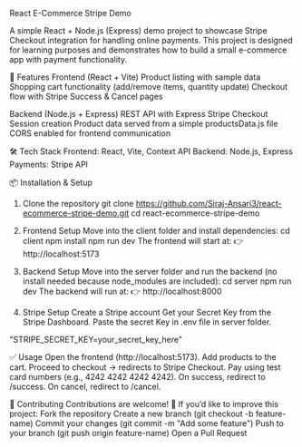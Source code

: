 React E-Commerce Stripe Demo

A simple React + Node.js (Express) demo project to showcase Stripe Checkout integration for handling online payments.
This project is designed for learning purposes and demonstrates how to build a small e-commerce app with payment functionality.

🚀 Features
Frontend (React + Vite)
Product listing with sample data
Shopping cart functionality (add/remove items, quantity update)
Checkout flow with Stripe
Success & Cancel pages

Backend (Node.js + Express)
REST API with Express
Stripe Checkout Session creation
Product data served from a simple productsData.js file
CORS enabled for frontend communication


🛠️ Tech Stack
Frontend: React, Vite, Context API
Backend: Node.js, Express
Payments: Stripe API


📦 Installation & Setup
1. Clone the repository
git clone https://github.com/Siraj-Ansari3/react-ecommerce-stripe-demo.git
cd react-ecommerce-stripe-demo

2. Frontend Setup
Move into the client folder and install dependencies:
cd client
npm install
npm run dev
The frontend will start at:
👉 http://localhost:5173

3. Backend Setup
Move into the server folder and run the backend (no install needed because node_modules are included):
cd server
npm run dev
The backend will run at:
👉 http://localhost:8000


4. Stripe Setup
Create a Stripe account
Get your Secret Key from the Stripe Dashboard.
Paste the secret Key in .env file in server folder.

"STRIPE_SECRET_KEY=your_secret_key_here"


✅ Usage
Open the frontend (http://localhost:5173).
Add products to the cart.
Proceed to checkout → redirects to Stripe Checkout.
Pay using test card numbers (e.g., 4242 4242 4242 4242).
On success, redirect to /success.
On cancel, redirect to /cancel.


🤝 Contributing
Contributions are welcome! 🎉
If you’d like to improve this project:
Fork the repository
Create a new branch (git checkout -b feature-name)
Commit your changes (git commit -m "Add some feature")
Push to your branch (git push origin feature-name)
Open a Pull Request
